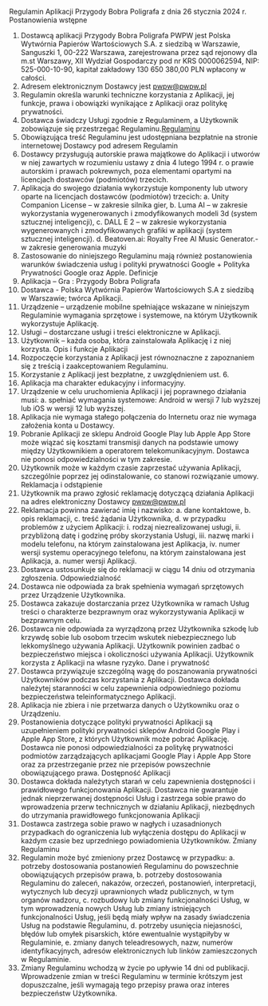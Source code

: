 Regulamin Aplikacji Przygody Bobra Poligrafa
z dnia 26 stycznia 2024 r.
Postanowienia wstępne
1.	Dostawcą aplikacji Przygody Bobra Poligrafa PWPW jest Polska Wytwórnia Papierów Wartościowych S.A. z siedzibą w Warszawie, Sanguszki 1, 00-222 Warszawa, zarejestrowana przez sąd rejonowy dla m.st Warszawy, XII Wydział Gospodarczy pod nr KRS 0000062594, NIP: 525-000-10-90, kapitał zakładowy 130 650 380,00 PLN wpłacony w całości.
2.	Adresem elektronicznym Dostawcy jest pwpw@pwpw.pl
3.	Regulamin określa warunki techniczne korzystania z Aplikacji, jej funkcje, prawa i obowiązki wynikające z Aplikacji oraz politykę prywatności.
4.	Dostawca świadczy Usługi zgodnie z Regulaminem, a Użytkownik zobowiązuje się przestrzegać Regulaminu.[Regulaminu](https://github.com/kamilmarczak/Bobr/edit/main/regulamin.md)
5.	Obowiązująca treść Regulaminu jest udostępniana bezpłatnie na stronie internetowej Dostawcy pod adresem Regulamin
6.	Dostawcy przysługują autorskie prawa majątkowe do Aplikacji i utworów w niej zawartych w rozumieniu ustawy z dnia 4 lutego 1994 r. o prawie autorskim i prawach pokrewnych, poza elementami opartymi na licencjach dostawców (podmiotów) trzecich.
7.	Aplikacja do swojego działania wykorzystuje komponenty lub utwory oparte na licencjach dostawców (podmiotów) trzecich:
a.	Unity Companion License – w zakresie silnika gier,
b.	Luma AI – w zakresie wykorzystania wygenerowanych i zmodyfikowanych modeli 3d (system sztucznej inteligencji), 
c.	DALL E 2 – w zakresie wykorzystania wygenerowanych i zmodyfikowanych grafiki w aplikacji (system sztucznej inteligencji).
d.	Beatoven.ai: Royalty Free AI Music Generator.- w zakresie generowania muzyki
8.	Zastosowanie do niniejszego Regulaminu mają również postanowienia warunków świadczenia usług i polityki prywatności Google + Polityka Prywatności Google oraz Apple.
Definicje
1.	Aplikacja – Gra : Przygody Bobra Poligrafa
2.	Dostawca - Polska Wytwórnia Papierów Wartościowych S.A z siedzibą w Warszawie; twórca Aplikacji.
3.	Urządzenie – urządzenie mobilne spełniające wskazane w niniejszym Regulaminie wymagania sprzętowe i systemowe, na którym Użytkownik wykorzystuje Aplikację.
4.	Usługi – dostarczane usługi i treści elektroniczne w Aplikacji.
5.	Użytkownik – każda osoba, która zainstalowała Aplikację i z niej korzysta.
Opis i funkcje Aplikacji
1.	Rozpoczęcie korzystania z Aplikacji jest równoznaczne z zapoznaniem się z treścią i zaakceptowaniem Regulaminu.
2.	Korzystanie z Aplikacji jest bezpłatne, z uwzględnieniem ust. 6.
3.	Aplikacja ma charakter edukacyjny i informacyjny. 
4.	Urządzenie w celu uruchomienia Aplikacji i jej poprawnego działania musi:
a.	spełniać wymagania systemowe: Android w wersji 7 lub wyższej lub iOS w wersji 12 lub wyższej.
5.	Aplikacja nie wymaga stałego połączenia do Internetu oraz nie wymaga założenia konta u Dostawcy.
6.	Pobranie Aplikacji ze sklepu Android Google Play lub Apple App Store może wiązać się kosztami transmisji danych na podstawie umowy między Użytkownikiem a operatorem telekomunikacyjnym. Dostawca nie ponosi odpowiedzialności w tym zakresie.
7.	Użytkownik może w każdym czasie zaprzestać używania Aplikacji, szczególnie poprzez jej odinstalowanie, co stanowi rozwiązanie umowy.
Reklamacja i odstąpienie  
1.	Użytkownik ma prawo zgłosić reklamację dotyczącą działania Aplikacji na adres elektroniczny Dostawcy pwpw@pwpw.pl 
2.	Reklamacja powinna zawierać imię i nazwisko:
a.	dane kontaktowe,
b.	opis reklamacji,
c.	treść żądania Użytkownika,
d.	w przypadku problemów z użyciem Aplikacji:
i.	rodzaj niezrealizowanej usługi,
ii.	przybliżoną datę i godzinę próby skorzystania Usługi,
iii.	nazwę marki i modelu telefonu, na którym zainstalowana jest Aplikacja,
iv.	numer wersji systemu operacyjnego telefonu, na którym zainstalowana jest Aplikacja,
a.	numer wersji Aplikacji.
3.	Dostawca ustosunkuje się do reklamacji w ciągu 14 dniu od otrzymania zgłoszenia.
Odpowiedzialność
1.	Dostawca nie odpowiada za brak spełnienia wymagań sprzętowych przez Urządzenie Użytkownika.
2.	Dostawca zakazuje dostarczania przez Użytkownika w ramach Usług treści o charakterze bezprawnym oraz wykorzystywania Aplikacji w bezprawnym celu.
3.	Dostawca nie odpowiada za wyrządzoną przez Użytkownika szkodę lub krzywdę sobie lub osobom trzecim wskutek niebezpiecznego lub lekkomyślnego używania Aplikacji. Użytkownik powinien zadbać o bezpieczeństwo miejsca i okoliczności używania Aplikacji. Użytkownik korzysta z Aplikacji na własne ryzyko.
Dane i prywatność
1.	Dostawca przywiązuje szczególną wagę do poszanowania prywatności Użytkowników podczas korzystania z Aplikacji. Dostawca dokłada należytej staranności w celu zapewnienia odpowiedniego poziomu bezpieczeństwa teleinformatycznego Aplikacji. 
2.	Aplikacja nie zbiera i nie przetwarza danych o Użytkowniku oraz o Urządzeniu.
3.	Postanowienia dotyczące polityki prywatności Aplikacji są uzupełnieniem polityki prywatności sklepów Android Google Play i Apple App Store, z których Użytkownik może pobrać Aplikację. Dostawca nie ponosi odpowiedzialności za politykę prywatności podmiotów zarządzających aplikacjami Google Play i Apple App Store oraz za przestrzeganie przez nie przepisów powszechnie obowiązującego prawa.
Dostępność Aplikacji
1.	Dostawca dokłada należytych starań w celu zapewnienia dostępności i prawidłowego funkcjonowania Aplikacji. Dostawca nie gwarantuje jednak nieprzerwanej dostępności Usług i zastrzega sobie prawo do wprowadzenia przerw technicznych w działaniu Aplikacji, niezbędnych do utrzymania prawidłowego funkcjonowania Aplikacji
2.	Dostawca zastrzega sobie prawo w nagłych i uzasadnionych przypadkach do ograniczenia lub wyłączenia dostępu do Aplikacji w każdym czasie bez uprzedniego powiadomienia Użytkowników.
Zmiany Regulaminu
1.	Regulamin może być zmieniony przez Dostawcę w przypadku: 
a.	potrzeby dostosowania postanowień Regulaminu do powszechnie obowiązujących przepisów prawa,
b.	potrzeby dostosowania Regulaminu do zaleceń, nakazów, orzeczeń, postanowień, interpretacji, wytycznych lub decyzji uprawnionych władz publicznych, w tym organów nadzoru,
c.	rozbudowy lub zmiany funkcjonalności Usług, w tym wprowadzenia nowych Usług lub zmiany istniejących funkcjonalności Usług, jeśli będą miały wpływ na zasady świadczenia Usług na podstawie Regulaminu,
d.	potrzeby usunięcia niejasności, błędów lub omyłek pisarskich, które ewentualnie wystąpiłyby w Regulaminie,
e.	zmiany danych teleadresowych, nazw, numerów identyfikacyjnych, adresów elektronicznych lub linków zamieszczonych w Regulaminie.
2.	Zmiany Regulaminu wchodzą w życie po upływie 14 dni od publikacji. Wprowadzenie zmian w treści Regulaminu w terminie krótszym jest dopuszczalne, jeśli wymagają tego przepisy prawa oraz interes bezpieczeństw Użytkownika.
